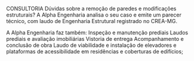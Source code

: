 CONSULTORIA
Dúvidas sobre a remoção de paredes e modificações estruturais? A Alpha Engenharia analisa o seu caso e emite um parecer técnico, com laudo de Engenharia Estrutural registrado no CREA-MG.

A Alpha Engenharia faz também:
Inspeção e manutenção prediais
Laudos prediais e avaliação imobiliárias
Vistoria de entrega
Acompanhamento e conclusão de obra
Laudo de viabilidade e instalação de elevadores e plataformas de acessibilidade em residências e coberturas de edifícios;
